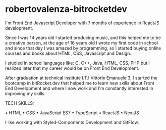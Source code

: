 # robertovalenza-bitrocketdev
I'm Front End Javascript Developer with 7 months of experience in ReactJS development.

Since I was 14 years old I started producing music, and this helped me to be a creative person, at the age of 16 years old I wrote my first code in school and since that day I was amazed by programming, so I started buying online courses and books about HTML, CSS, Javascript and Design.

I studied in school languages like: C, C++, Java, HTML, CSS, PHP but I realized later that my career would be on Front End Development.

After graduation at technical institute I.T.I Vittorio Emanuele 3, I started the bootcamp in bitRocket.dev that helped me to learn new skills about Front End Development and where I now work and I'm constantly interested in improving my skills.


TECH SKILLS:

• HTML
• CSS
• JavaScript ES7
• TypeScript
• ReactJS
• NextJS

I like working with Styled-Components Development and GitFlow.
